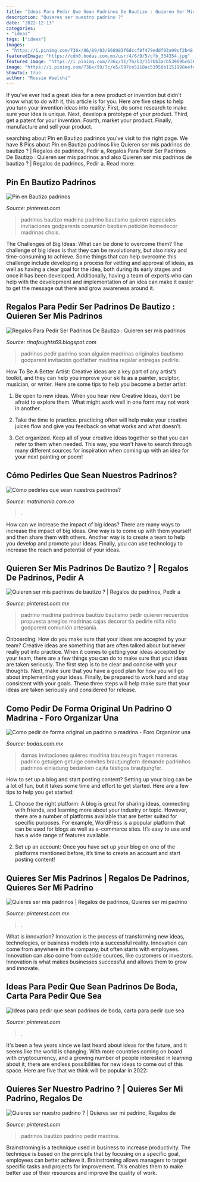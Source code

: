 ```yaml
---
title: "Ideas Para Pedir Que Sean Padrinos De Bautizo : Quieren Ser Mis Padrinos De Bautizo ?"
description: "Quieres ser nuestro padrino ?"
date: "2022-12-13"
categories:
- "ideas"
tags: ["ideas"]
images:
- "https://i.pinimg.com/736x/86/89/83/868983f6dccf8f479eddf93a99cf2b48.jpg"
featuredImage: "https://cdn0.bodas.com.mx/usr/4/6/9/5/cfb_334354.jpg"
featured_image: "https://i.pinimg.com/736x/11/7b/b3/117bb3acb53969bc636c808f1f666c7d.jpg"
image: "https://i.pinimg.com/736x/59/7c/e5/597ce5118ac53950b1151998e4f427cf.jpg"
ShowToc: true
author: "Rossie Waelchi"
---
```



If you've ever had a great idea for a new product or invention but didn't know what to do with it, this article is for you. Here are five steps to help you turn your invention ideas into reality. First, do some research to make sure your idea is unique. Next, develop a prototype of your product. Third, get a patent for your invention. Fourth, market your product. Finally, manufacture and sell your product.

	

		
searching about Pin en Bautizo padrinos you've visit to the right page. We have 8 Pics about Pin en Bautizo padrinos like Quieren ser mis padrinos de bautizo ? | Regalos de padrinos, Pedir a, Regalos Para Pedir Ser Padrinos De Bautizo : Quieren ser mis padrinos and also Quieren ser mis padrinos de bautizo ? | Regalos de padrinos, Pedir a. Read more:
		
    
## Pin En Bautizo Padrinos

<img loading=lazy src="https://i.pinimg.com/736x/30/ad/f2/30adf28a5de1a963b9e91eb18fc71cad.jpg" onerror="this.onerror=null;this.src='https://tse2.mm.bing.net/th?id=OIP.JxZts_RgqAYufzixwSOKswAAAA&amp;pid=15.1';" alt="Pin en Bautizo padrinos">

_Source: pinterest.com_

>padrinos bautizo madrina padrino bautismo quieren especiales invitaciones godparents comunión baptism petición homedecor madrinas chois. 

	

The Challenges of Big Ideas: What can be done to overcome them?
The challenge of big ideas is that they can be revolutionary, but also risky and time-consuming to achieve. Some things that can help overcome this challenge include developing a process for vetting and approval of ideas, as well as having a clear goal for the idea, both during its early stages and once it has been developed. Additionally, having a team of experts who can help with the development and implementation of an idea can make it easier to get the message out there and grow awareness around it.

    
## Regalos Para Pedir Ser Padrinos De Bautizo : Quieren Ser Mis Padrinos

<img loading=lazy src="https://i.pinimg.com/736x/59/7c/e5/597ce5118ac53950b1151998e4f427cf.jpg" onerror="this.onerror=null;this.src='https://tse1.mm.bing.net/th?id=OIP.T3yV34SK3D36t0rZaZRzMQHaJ3&amp;pid=15.1';" alt="Regalos Para Pedir Ser Padrinos De Bautizo : Quieren ser mis padrinos">

_Source: rinafoughts69.blogspot.com_

>padrinos pedir padrino sean alguien madrinas originales bautismo godparent invitación godfather madrina regalar entregas pedirle. 

	

How To Be A Better Artist:
Creative ideas are a key part of any artist’s toolkit, and they can help you improve your skills as a painter, sculptor, musician, or writer. Here are some tips to help you become a better artist:
1. Be open to new ideas. When you hear new Creative Ideas, don’t be afraid to explore them. What might work well in one form may not work in another.

2. Take the time to practice. practicing often will help make your creative juices flow and give you feedback on what works and what doesn’t.

3. Get organized. Keep all of your creative ideas together so that you can refer to them when needed. This way, you won’t have to search through many different sources for inspiration when coming up with an idea for your next painting or poem!

    
## Cómo Pedirles Que Sean Nuestros Padrinos?

<img loading=lazy src="https://cdn0.matrimonio.com.co/usr/9/5/8/7/cfb_92532.jpg" onerror="this.onerror=null;this.src='https://tse4.mm.bing.net/th?id=OIP.fgn4sQpulJnRYoKKr60AfQHaFj&amp;pid=15.1';" alt="Cómo pedirles que sean nuestros padrinos?">

_Source: matrimonio.com.co_

>. 

	

How can we increase the impact of big ideas?
There are many ways to increase the impact of big ideas. One way is to come up with them yourself and then share them with others. Another way is to create a team to help you develop and promote your ideas. Finally, you can use technology to increase the reach and potential of your ideas.

    
## Quieren Ser Mis Padrinos De Bautizo ? | Regalos De Padrinos, Pedir A

<img loading=lazy src="https://i.pinimg.com/originals/35/c2/8d/35c28dadb637831e535e9041909ae187.jpg" onerror="this.onerror=null;this.src='https://tse4.mm.bing.net/th?id=OIP.a2d4wCA25IJ5CxuyrYozEQHaJ4&amp;pid=15.1';" alt="Quieren ser mis padrinos de bautizo ? | Regalos de padrinos, Pedir a">

_Source: pinterest.com.mx_

>padrino madrina padrinos bautizo bautismo pedir quieren recuerdos propuesta arreglos madrinas cajas decorar tía pedirle niña niño godparent comunión artesanía. 

	

Onboarding: How do you make sure that your ideas are accepted by your team?
Creative ideas are something that are often talked about but never really put into practice. When it comes to getting your ideas accepted by your team, there are a few things you can do to make sure that your ideas are taken seriously. The first step is to be clear and concise with your thoughts. Next, make sure that you have a good plan for how you will go about implementing your ideas. Finally, be prepared to work hard and stay consistent with your goals. These three steps will help make sure that your ideas are taken seriously and considered for release.

    
## Como Pedir De Forma Original Un Padrino O Madrina - Foro Organizar Una

<img loading=lazy src="https://cdn0.bodas.com.mx/usr/4/6/9/5/cfb_334354.jpg" onerror="this.onerror=null;this.src='https://tse1.mm.bing.net/th?id=OIP.5Be0xpDP57xHmyiFx_98LAHaIf&amp;pid=15.1';" alt="Como pedir de forma original un padrino o madrina - Foro Organizar una">

_Source: bodas.com.mx_

>damas invitaciones quieres madrina trauzeugin fragen maneras padrino getuigen getuige convites brautjungfern demande padrinhos padrinos einladung bedanken cajita testigos brautjungfer. 

	

How to set up a blog and start posting content?
Setting up your blog can be a lot of fun, but it takes some time and effort to get started. Here are a few tips to help you get started:
1. Choose the right platform: A blog is great for sharing ideas, connecting with friends, and learning more about your industry or topic. However, there are a number of platforms available that are better suited for specific purposes. For example, WordPress is a popular platform that can be used for blogs as well as e-commerce sites. It’s easy to use and has a wide range of features available.

2. Set up an account: Once you have set up your blog on one of the platforms mentioned before, it’s time to create an account and start posting content!

    
## Quieres Ser Mis Padrinos | Regalos De Padrinos, Quieres Ser Mi Padrino

<img loading=lazy src="https://i.pinimg.com/736x/11/7b/b3/117bb3acb53969bc636c808f1f666c7d.jpg" onerror="this.onerror=null;this.src='https://tse4.mm.bing.net/th?id=OIP.uPbZ3UxC3TY8swQhENFHWwHaJ4&amp;pid=15.1';" alt="Quieres ser mis padrinos | Regalos de padrinos, Quieres ser mi padrino">

_Source: pinterest.com.mx_

>. 

	

What is innovation?
Innovation is the process of transforming new ideas, technologies, or business models into a successful reality. Innovation can come from anywhere in the company, but often starts with employees. Innovation can also come from outside sources, like customers or investors. Innovation is what makes businesses successful and allows them to grow and innovate.

    
## Ideas Para Pedir Que Sean Padrinos De Boda, Carta Para Pedir Que Sea

<img loading=lazy src="https://i.pinimg.com/736x/7c/71/6e/7c716e6627585aaeba0e336c03a5df6f.jpg" onerror="this.onerror=null;this.src='https://tse1.mm.bing.net/th?id=OIP.gmfBw6vZ1lOJ9UyAtAkReQHaHZ&amp;pid=15.1';" alt="Ideas para pedir que sean padrinos de boda, carta para pedir que sea">

_Source: pinterest.com_

>. 

	

It's been a few years since we last heard about ideas for the future, and it seems like the world is changing. With more countries coming on board with cryptocurrency, and a growing number of people interested in learning about it, there are endless possibilities for new ideas to come out of this space. Here are five that we think will be popular in 2022: 

    
## Quieres Ser Nuestro Padrino ? | Quieres Ser Mi Padrino, Regalos De

<img loading=lazy src="https://i.pinimg.com/736x/86/89/83/868983f6dccf8f479eddf93a99cf2b48.jpg" onerror="this.onerror=null;this.src='https://tse1.mm.bing.net/th?id=OIP.w-l8A7vw7IDlbt2RbX6Q4QHaFj&amp;pid=15.1';" alt="Quieres ser nuestro padrino ? | Quieres ser mi padrino, Regalos de">

_Source: pinterest.com_

>padrinos bautizo padrino pedir madrina. 

	

Brainstroming is a technique used in business to increase productivity. The technique is based on the principle that by focusing on a specific goal, employees can better achieve it. Brainstroming allows managers to target specific tasks and projects for improvement. This enables them to make better use of their resources and improve the quality of work.

